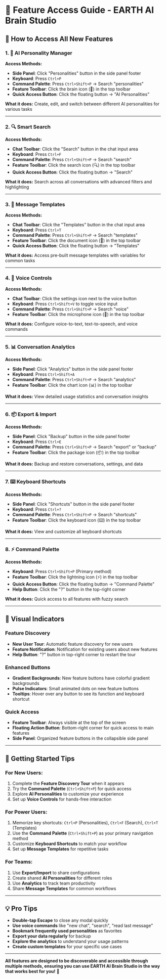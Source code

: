 # 🎯 Feature Access Guide - EARTH AI Brain Studio

## 🌟 How to Access All New Features

### **1. 🧠 AI Personality Manager**
**Access Methods:**
- **Side Panel**: Click "Personalities" button in the side panel footer
- **Keyboard**: Press `Ctrl+P`
- **Command Palette**: Press `Ctrl+Shift+P` → Search "personalities"
- **Feature Toolbar**: Click the brain icon (🧠) in the top toolbar
- **Quick Access Button**: Click the floating button → "AI Personalities"

**What it does:** Create, edit, and switch between different AI personalities for various tasks

---

### **2. 🔍 Smart Search**
**Access Methods:**
- **Chat Toolbar**: Click the "Search" button in the chat input area
- **Keyboard**: Press `Ctrl+F`
- **Command Palette**: Press `Ctrl+Shift+P` → Search "search"
- **Feature Toolbar**: Click the search icon (🔍) in the top toolbar
- **Quick Access Button**: Click the floating button → "Search"

**What it does:** Search across all conversations with advanced filters and highlighting

---

### **3. 📝 Message Templates**
**Access Methods:**
- **Chat Toolbar**: Click the "Templates" button in the chat input area
- **Keyboard**: Press `Ctrl+T`
- **Command Palette**: Press `Ctrl+Shift+P` → Search "templates"
- **Feature Toolbar**: Click the document icon (📝) in the top toolbar
- **Quick Access Button**: Click the floating button → "Templates"

**What it does:** Access pre-built message templates with variables for common tasks

---

### **4. 🎤 Voice Controls**
**Access Methods:**
- **Chat Toolbar**: Click the settings icon next to the voice button
- **Keyboard**: Press `Ctrl+Shift+V` to toggle voice input
- **Command Palette**: Press `Ctrl+Shift+P` → Search "voice"
- **Feature Toolbar**: Click the microphone icon (🎤) in the top toolbar

**What it does:** Configure voice-to-text, text-to-speech, and voice commands

---

### **5. 📊 Conversation Analytics**
**Access Methods:**
- **Side Panel**: Click "Analytics" button in the side panel footer
- **Keyboard**: Press `Ctrl+Shift+A`
- **Command Palette**: Press `Ctrl+Shift+P` → Search "analytics"
- **Feature Toolbar**: Click the chart icon (📊) in the top toolbar

**What it does:** View detailed usage statistics and conversation insights

---

### **6. 📦 Export & Import**
**Access Methods:**
- **Side Panel**: Click "Backup" button in the side panel footer
- **Keyboard**: Press `Ctrl+E`
- **Command Palette**: Press `Ctrl+Shift+P` → Search "export" or "backup"
- **Feature Toolbar**: Click the package icon (📦) in the top toolbar

**What it does:** Backup and restore conversations, settings, and data

---

### **7. ⌨️ Keyboard Shortcuts**
**Access Methods:**
- **Side Panel**: Click "Shortcuts" button in the side panel footer
- **Keyboard**: Press `Ctrl+?`
- **Command Palette**: Press `Ctrl+Shift+P` → Search "shortcuts"
- **Feature Toolbar**: Click the keyboard icon (⌨️) in the top toolbar

**What it does:** View and customize all keyboard shortcuts

---

### **8. ⚡ Command Palette**
**Access Methods:**
- **Keyboard**: Press `Ctrl+Shift+P` (Primary method)
- **Feature Toolbar**: Click the lightning icon (⚡) in the top toolbar
- **Quick Access Button**: Click the floating button → "Command Palette"
- **Help Button**: Click the "?" button in the top-right corner

**What it does:** Quick access to all features with fuzzy search

---

## 🎯 **Visual Indicators**

### **Feature Discovery**
- **New User Tour**: Automatic feature discovery for new users
- **Feature Notification**: Notification for existing users about new features
- **Help Button**: "?" button in top-right corner to restart the tour

### **Enhanced Buttons**
- **Gradient Backgrounds**: New feature buttons have colorful gradient backgrounds
- **Pulse Indicators**: Small animated dots on new feature buttons
- **Tooltips**: Hover over any button to see its function and keyboard shortcut

### **Quick Access**
- **Feature Toolbar**: Always visible at the top of the screen
- **Floating Action Button**: Bottom-right corner for quick access to main features
- **Side Panel**: Organized feature buttons in the collapsible side panel

---

## 🚀 **Getting Started Tips**

### **For New Users:**
1. Complete the **Feature Discovery Tour** when it appears
2. Try the **Command Palette** (`Ctrl+Shift+P`) for quick access
3. Explore **AI Personalities** to customize your experience
4. Set up **Voice Controls** for hands-free interaction

### **For Power Users:**
1. Memorize key shortcuts: `Ctrl+P` (Personalities), `Ctrl+F` (Search), `Ctrl+T` (Templates)
2. Use the **Command Palette** (`Ctrl+Shift+P`) as your primary navigation method
3. Customize **Keyboard Shortcuts** to match your workflow
4. Set up **Message Templates** for repetitive tasks

### **For Teams:**
1. Use **Export/Import** to share configurations
2. Create shared **AI Personalities** for different roles
3. Use **Analytics** to track team productivity
4. Share **Message Templates** for common workflows

---

## 💡 **Pro Tips**

- **Double-tap Escape** to close any modal quickly
- **Use voice commands** like "new chat", "search", "read last message"
- **Bookmark frequently used personalities** as favorites
- **Export your data regularly** for backup
- **Explore the analytics** to understand your usage patterns
- **Create custom templates** for your specific use cases

---

**All features are designed to be discoverable and accessible through multiple methods, ensuring you can use EARTH AI Brain Studio in the way that works best for you!** 🌟